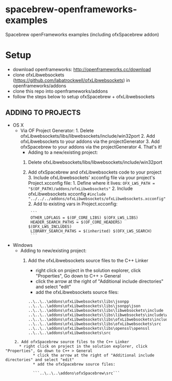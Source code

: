 spacebrew-openframeworks-examples
=================================

Spacebrew openFrameworks examples (including ofxSpacebrew addon)

Setup
=================================
* download openframeworks: http://openframeworks.cc/download
* clone ofxLibwebsockets (https://github.com/labatrockwell/ofxLibwebsockets) in openframeworks/addons
* clone this repo into openframeworks/addons
* follow the steps below to setup ofxSpacebrew + ofxLibwebsockets 

ADDING TO PROJECTS
------------
* OS X
  * Via OF Project Generator:
		1. Delete ofxLibwebsockets/libs/libwebsockets/include/win32port
		2. Add ofxLibwebsockets to your addons via the projectGenerator
    3. Add ofxSpacebrew to your addons via the projectGenerator
		4. That's it!
	* Adding to a new/existing project:
  	1. Delete ofxLibwebsockets/libs/libwebsockets/include/win32port
    2. Add ofxSpacebrew and ofxLibwebsockets code to your project
		3. Include ofxLibwebsockets' xcconfig file via your project's Project.xcconfig file:
			1. Define where it lives: 
			```OFX_LWS_PATH = "$(OF_PATH)/addons/ofxLibwebsockets"```
			2. Include ofxLibwebsockets xcconfig
			```#include "../../../addons/ofxLibwebsockets/ofxLibwebsockets.xcconfig"```
			2. Add to existing vars in Project.xcconfig:
			
			```
			OTHER_LDFLAGS = $(OF_CORE_LIBS) $(OFX_LWS_LIBS)
			HEADER_SEARCH_PATHS = $(OF_CORE_HEADERS) $(OFX_LWS_INCLUDES)
			LIBRARY_SEARCH_PATHS = $(inherited) $(OFX_LWS_SEARCH)
			```

* Windows
	* Adding to new/existing project: 
		1. Add the ofxLibwebsockets source files to the C++ Linker
			* right click on project in the solution explorer, click "Properties", Go down to C++ > General
			* click the arrow at the right of "Additional include directories" and select "edit"
			* add the ofxLibwebsockets source files:
			
			```
			..\..\..\addons\ofxLibwebsockets\libs\jsonpp
			..\..\..\addons\ofxLibwebsockets\libs\jsonpp\json
			..\..\..\addons\ofxLibwebsockets\libs\libwebsockets\include
			..\..\..\addons\ofxLibwebsockets\libs\libwebsockets\include\win32port
			..\..\..\addons\ofxLibwebsockets\libs\ofxLibwebsockets\include
			..\..\..\addons\ofxLibwebsockets\libs\ofxLibwebsockets\src
			..\..\..\addons\ofxLibwebsockets\libs\openssl\openssl
			..\..\..\addons\ofxLibwebsockets\src
```
    2. Add ofxSpacebrew source files to the C++ Linker
      * right click on project in the solution explorer, click "Properties", Go down to C++ > General
			* click the arrow at the right of "Additional include directories" and select "edit"
			* add the ofxSpacebrew source files:
			
			```..\..\..\addons\ofxSpacebrew\src```
